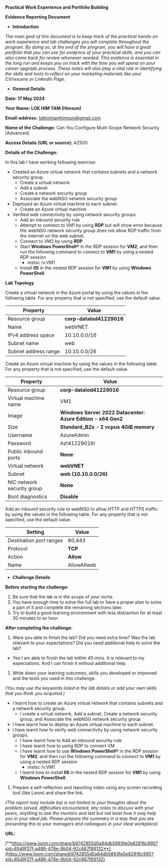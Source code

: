 **Practical Work Experience and Portfolio Building**

**Evidence Reporting Document**

- **Introduction**

_The main goal of this document is to keep track of the practical hands-on work experience and lab challenges you will complete throughout the program. By doing so, at the end of the program, you will have a great portfolio that you can use for evidence of your practical skills, and you can also come back for review whenever needed. This evidence is essential in the long run and keeps you on track with the time you will spend on your career upgrade process. These notes will also play a vital role in identifying the skills and tools to reflect on your marketing materials like your CV/resume or LinkedIn Page._

- **General Details**

**Date: 17 May 2024**

**Your Name: LOK HIM TAM (Himson)**

**Email-address:** <lokhimtamhimson@gmail.com>

**Name of the Challenge:** Can You Configure Multi-Scope Network Security \[Advanced\]

**Access Details (URL or source):** AZ500

**Details of the Challenge:**

In this lab I have working following exercise:

- Created an Azure virtual network that contains subnets and a network security group.
  - Create a virtual network
  - Add a subnet
  - Create a network security group
  - Associate the webNSG network security group
- Deployed an Azure virtual machine to each subnet.
  - Create an Azure virtual machine
- Verified web connectivity by using network security groups.
  - Add an inbound security rule
  - Attempt to connect to VM1 by using **RDP** but will show error because the webNSG network security group does not allow RDP traffic from the internet on the web subnet.
  - Connect to VM2 by using **RDP**
  - Start **Windows PowerShell**® in the RDP session for **VM2**, and then run the following command to connect to **VM1** by using a nested RDP session
    - mstsc /v:VM1
  - Install **IIS** in the nested RDP session for **VM1** by using **Windows PowerShell**.

**Lab Topology**

Create a virtual network in the Azure portal by using the values in the following table. For any property that is not specified, use the default value.

| **Property** | **Value** |
| --- | --- |
| Resource group | **corp-datalod41229016** |
| Name | webVNET |
| IPv4 address space | 10.10.0.0/16 |
| Subnet name | web |
| Subnet address range | 10.10.0.0/26 |

Create an Azure virtual machine by using the values in the following table. For any property that is not specified, use the default value.

| **Property** | **Value** |
| --- | --- |
| Resource group | **corp-datalod41229016** |
| Virtual machine name | VM1 |
| Image | **Windows Server 2022 Datacenter: Azure Edition - x64 Gen2** |
| Size | **Standard_B2s - 2 vcpus 4GiB memory** |
| Username | AzureAdmin |
| Password | Az!41229016! |
| Public inbound ports | **None** |
| Virtual network | **webVNET** |
| Subnet | **web (10.10.0.0/26)** |
| NIC network security group | **None** |
| Boot diagnostics | **Disable** |

Add an inbound security rule to webNSG to allow HTTP and HTTPS traffic by using the values in the following table. For any property that is not specified, use the default value.

| **Setting** | **Value** |
| --- | --- |
| Destination port ranges | 80,443 |
| Protocol | **TCP** |
| Action | **Allow** |
| Name | AllowAllweb |

- **Challenge Details**

**Before starting the challenge:**

1. Be sure that the lab is in the scope of your niche.
2. You have enough time to solve the full lab or have a proper plan to solve a part of it and complete the remaining sections later.
3. Try to build a good learning environment with less distraction for at least 30 minutes to an hour.

**After completing the challenge:**

1. Were you able to finish the lab? Did you need extra time? Was the lab relevant to your expectations? Did you need additional help to solve the lab?

- Yes I am able to finish the lab within 45 mins. It is relevant to my expectations. And I can finish it without additional help.

1. Write down your learning outcomes, skills you developed or improved and the tools you used in this challenge.

_(You may use the keywords listed in the lab details or add your own skills that you think you acquired.)_

- I learnt how to create an Azure virtual network that contains subnets and a network security group.
  - I create a virtual network, Add a subnet, Create a network security group, and Associate the webNSG network security group
- I have learnt how to deploy an Azure virtual machine to each subnet.
- I have learnt how to verify web connectivity by using network security groups.
  - I have learnt how to Add an inbound security rule
  - I have learnt how to using RDP to connect VM
  - I have learnt how to use **Windows PowerShell**® in the RDP session for **VM2**, and then run the following command to connect to **VM1** by using a nested RDP session
    - mstsc /v:VM1
  - I learnt how to install **IIS** in the nested RDP session for **VM1** by using **Windows PowerShell**.

1. Prepare a self-reflection and reporting video using any screen recording tool (like Loom) and share the link.

_(The report may include but is not limited to your thoughts about the problem solved, difficulties encountered, any notes to discuss with your peers, anything to ask the mentors and last but not least how it may help you in your ideal job. Please prepare the summary in a way that you are presenting this to your managers and colleagues in your ideal workplace)_

**URL:**

[**https://www.loom.com/share/b9742855d0a84db5893fe0e82916c995?sid=85d9f37f-a486-478e-9b04-92c667f89132**](https://www.loom.com/share/b9742855d0a84db5893fe0e82916c995?sid=85d9f37f-a486-478e-9b04-92c667f89132)